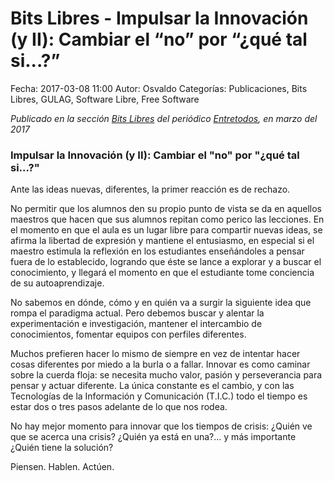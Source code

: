 Bits Libres - Impulsar la Innovación (y II): Cambiar el “no” por “¿qué tal si...?”
==================================

Fecha: 2017-03-08 11:00
Autor: Osvaldo
Categorías: Publicaciones, Bits Libres, GULAG, Software Libre, Free Software

_Publicado en la sección [Bits Libres](http://www.gulag.org.mx/revista/2016-05-10-Bits-Libres.html) del periódico [Entretodos](http://periodicoentretodos.com/), en marzo del 2017_

<!-- break -->

### Impulsar la Innovación (y II): Cambiar el "no" por "¿qué tal si...?"

Ante las ideas nuevas, diferentes, la primer reacción es de rechazo.

No permitir que los alumnos den su propio punto de vista se da en aquellos maestros que hacen que sus alumnos repitan como perico las lecciones. En el momento en que el aula es un lugar libre para compartir nuevas ideas, se afirma la libertad de expresión y mantiene el entusiasmo, en especial si el maestro estimula la reflexión en los estudiantes enseñándoles a pensar fuera de lo establecido, logrando que éste se lance a explorar y a buscar el conocimiento, y llegará el momento en que el estudiante tome conciencia de su autoaprendizaje.

No sabemos en dónde, cómo y en quién va a surgir la siguiente idea que rompa el paradigma actual. Pero debemos buscar y alentar la experimentación e investigación, mantener el intercambio de conocimientos, fomentar equipos con perfiles diferentes.

Muchos prefieren hacer lo mismo de siempre en vez de intentar hacer cosas diferentes por miedo a la burla o a fallar. Innovar es como caminar sobre la cuerda floja: se necesita mucho valor, pasión y perseverancia para pensar y actuar diferente. La única constante es el cambio, y con las Tecnologías de la Información y Comunicación (T.I.C.) todo el tiempo es estar dos o tres pasos adelante de lo que nos rodea.

No hay mejor momento para innovar que los tiempos de crisis: ¿Quién ve que se acerca una crisis? ¿Quién ya está en una?... y más importante ¿Quién tiene la solución?

Piensen. Hablen. Actúen.
